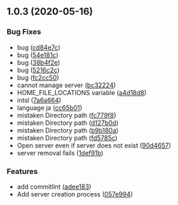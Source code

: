 ## 1.0.3 (2020-05-16)


### Bug Fixes

* bug ([cd84e7c](https://dev.akarinext.org/yupix/intsl-v/commits/cd84e7c57335fff5173a8aff96a0598c1cd25f87))
* bug ([54e181c](https://dev.akarinext.org/yupix/intsl-v/commits/54e181c3330df716b5e14f7bfcd0db0e4eb20669))
* bug ([38b4f2e](https://dev.akarinext.org/yupix/intsl-v/commits/38b4f2ecbd1fbc22ef0bdc96d4e28b2fb68722e2))
* bug ([5216c2c](https://dev.akarinext.org/yupix/intsl-v/commits/5216c2c364df31d3267278ff06444690de6ceb2b))
* bug ([fc2cc50](https://dev.akarinext.org/yupix/intsl-v/commits/fc2cc500cf19d3ba8e91cbaa6b1ea39af22e8d72))
* cannot manage server ([bc32224](https://dev.akarinext.org/yupix/intsl-v/commits/bc322245eaf1e25a7043de18fdef5bb0078f474b))
* HOME_FILE_LOCATIONS variable ([a4d18d8](https://dev.akarinext.org/yupix/intsl-v/commits/a4d18d88421dc8fe6b1a818f7ea91d1a769f5593))
* intsl ([7a6a664](https://dev.akarinext.org/yupix/intsl-v/commits/7a6a664af23fd91ee01429826ae0e765f1139193))
* language ja ([cc65b01](https://dev.akarinext.org/yupix/intsl-v/commits/cc65b01826511df0ac325cd1346e3ee358f6b6e7))
* mistaken Directory path ([fc779f8](https://dev.akarinext.org/yupix/intsl-v/commits/fc779f895c1786c7f3ce8f939a0b15a3631bb557))
* mistaken Directory path ([d127b0d](https://dev.akarinext.org/yupix/intsl-v/commits/d127b0d0123ff66610414425b6f90c40e77f7fa4))
* mistaken Directory path ([b9b180a](https://dev.akarinext.org/yupix/intsl-v/commits/b9b180a33815ce06ac69df789bc6f25d65233511))
* mistaken Directory path ([fd5785c](https://dev.akarinext.org/yupix/intsl-v/commits/fd5785ca293e8acb3a43757807e3aa5ce0492529))
* Open server even if server does not exist ([90d4657](https://dev.akarinext.org/yupix/intsl-v/commits/90d465743650c9a0e6623746e3a8b657d3242c66))
* server removal fails ([1def91b](https://dev.akarinext.org/yupix/intsl-v/commits/1def91ba699be889f2b79e3e49b0786f3f9f337d))


### Features

* add commitlint ([adee183](https://dev.akarinext.org/yupix/intsl-v/commits/adee1832b6b0fead6efafad0f84817269a5eda38))
* Add server creation process ([057e994](https://dev.akarinext.org/yupix/intsl-v/commits/057e99424300e4d03d59d2423f95c7dd43c10c64))



